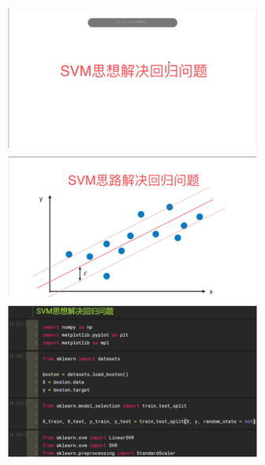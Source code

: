 ![1571748843162](assets/1571748843162.png)

![1571749104231](assets/1571749104231.png)

![1571749852441](assets/1571749852441.png)

